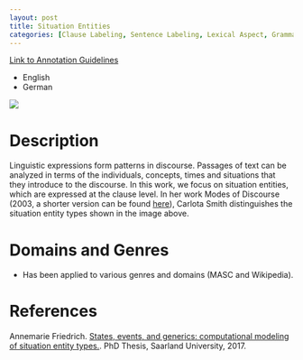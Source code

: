 ```yaml
---
layout: post
title: Situation Entities
categories: [Clause Labeling, Sentence Labeling, Lexical Aspect, Grammatical Aspect]
---
```


<!--- Main URL: add exactly one link here, replacing only the URL --->
[Link to Annotation Guidelines](https://www.coli.uni-saarland.de/projects/sitent/page.php?id=resources)

<!--- Languages -->
* English
* German

<!-- Teaser image, delete next line if none -->
![](http://sigann.github.io/guido/images/2021-12-20-sitent.png)

<!-- Description -->
# Description

Linguistic expressions form patterns in discourse. Passages of text can be analyzed in terms of the individuals, concepts, times and situations that they introduce to the discourse. In this work, we focus on situation entities, which are expressed at the clause level. In her work Modes of Discourse (2003, a shorter version can be found [here](https://www.google.com/url?sa=t&rct=j&q=&esrc=s&source=web&cd=&ved=2ahUKEwiht5Pr6eb1AhVNs6QKHYX8ABAQFnoECBQQAQ&url=https%3A%2F%2Fciteseerx.ist.psu.edu%2Fviewdoc%2Fdownload%3Fdoi%3D10.1.1.588.3634%26rep%3Drep1%26type%3Dpdf&usg=AOvVaw051jttrobbfqZ4FtCA8B_c)), Carlota Smith distinguishes the situation entity types shown in the image above.

<!-- Domains and Genres -->
# Domains and Genres
* Has been applied to various genres and domains (MASC and Wikipedia).


<!-- Any further references, links etc. -->
# References
Annemarie Friedrich. [States, events, and generics: computational modeling of situation entity types.](https://publikationen.sulb.uni-saarland.de/handle/20.500.11880/23722). PhD Thesis, Saarland University, 2017.
